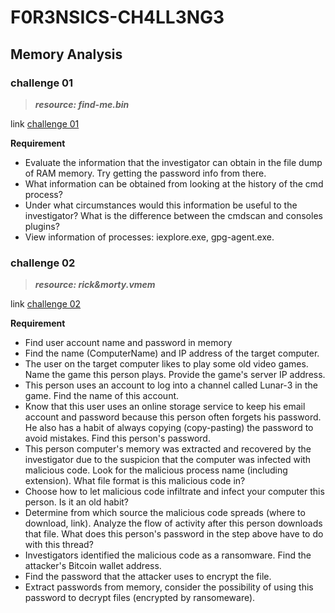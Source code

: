 # F0R3NSICS-CH4LL3NG3

## Memory Analysis

### challenge 01
>***resource: find-me.bin***

link [challenge 01](https://drive.google.com/drive/folders/1VGD5iuGDlz2X_Mr4Wtkg04eye6UH_D9N?usp=sharing)

**Requirement**
* Evaluate the information that the investigator can obtain in the file dump of RAM memory. Try getting the password info from there.
* What information can be obtained from looking at the history of the cmd process? 
* Under what circumstances would this information be useful to the investigator? What is the difference between the cmdscan and consoles plugins?
* View information of processes: iexplore.exe, gpg-agent.exe.


### challenge 02
>***resource: rick&morty.vmem***

link [challenge 02](https://drive.google.com/drive/folders/1LOH7L5FynPmbf644YlIaNvSUVKwDR7-J?usp=sharing)

**Requirement**
* Find user account name and password in memory
* Find the name (ComputerName) and IP address of the target computer.
* The user on the target computer likes to play some old video games. Name the game this person plays. Provide the game's server IP address.
* This person uses an account to log into a channel called Lunar-3 in the game. Find the name of this account.
* Know that this user uses an online storage service to keep his email account and password because this person often forgets his password. He also has a habit of always copying (copy-pasting) the password to avoid mistakes. Find this person's password.
* This person computer's memory was extracted and recovered by the investigator due to the suspicion that the computer was infected with malicious code. Look for the malicious process name (including extension). What file format is this malicious code in?
* Choose how to let malicious code infiltrate and infect your computer
this person. Is it an old habit?
* Determine from which source the malicious code spreads (where to download, link). Analyze the flow of activity after this person downloads that file. What does this person's password in the step above have to do with this thread?
* Investigators identified the malicious code as a ransomware. Find the attacker's Bitcoin wallet address.
* Find the password that the attacker uses to encrypt the file.
* Extract passwords from memory, consider the possibility of using this password to decrypt files (encrypted by ransomeware).

